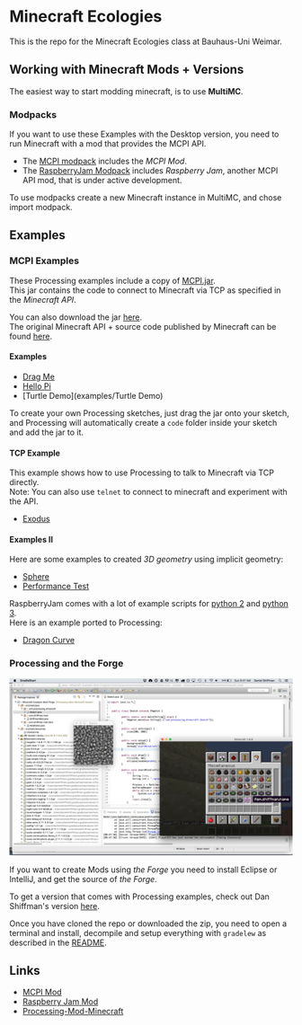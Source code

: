 # Minecraft Ecologies

This is the repo for the Minecraft Ecologies class at Bauhaus-Uni Weimar.

## Working with Minecraft Mods + Versions

The easiest way to start modding minecraft, is to use **MultiMC**.

### Modpacks ###

If you want to use these Examples with the Desktop version, you need to run Minecraft with a mod that provides the MCPI API.

* The [MCPI modpack](mcpi/MCPI.zip) includes the *MCPI Mod*.
* The [RaspberryJam Modpack](mcpi/RaspberryJam.zip) includes *Raspberry Jam*, another MCPI API mod, that is under active development.

To use modpacks create a new Minecraft instance in MultiMC, and chose import modpack.

## Examples ##

### MCPI Examples ###

These Processing examples include a copy of [MCPI.jar](mcpi/MCPI.jar).  
This jar contains the code to connect to Minecraft via TCP as specified in the *Minecraft API*.  

You can also download the jar [here](https://github.com/zhuowei/RaspberryJuice/raw/master/src/main/resources/mcpi/api/java/McPi.jar).  
The original Minecraft API + source code published by Minecraft can be found [here](https://s3.amazonaws.com/assets.minecraft.net/pi/minecraft-pi-0.1.1.tar.gz).

#### Examples ####

* [Drag Me](examples/DragME)
* [Hello Pi](examples/HelloPi)
* [Turtle Demo](examples/Turtle Demo)

To create your own Processing sketches, just drag the jar onto your sketch, and Processing will automatically create a `code` folder inside your sketch and add the jar to it.

#### TCP Example ####

This example shows how to use Processing to talk to Minecraft via TCP directly.  
Note: You can also use `telnet` to connect to minecraft and experiment with the API.

* [Exodus](examples/Exodus)

#### Examples II ###

Here are some examples to created *3D geometry* using implicit geometry:

* [Sphere](examples/Sphere)
* [Performance Test](examples/PerformanceTest)

RaspberryJam comes with a lot of example scripts for [python 2](https://github.com/arpruss/raspberryjammod/tree/master/python2-scripts/mcpipy) and [python 3](https://github.com/arpruss/raspberryjammod/tree/master/python3-scripts/mcpipy).  
Here is an example ported to Processing:  

* [Dragon Curve](examples/DragonCurve)


### Processing and the Forge ###

![](shiffman-screenshot.jpg)


If you want to create Mods using *the Forge* you need to install Eclipse or IntelliJ, and get the source of *the Forge*.

To get a version that comes with Processing examples, check out Dan Shiffman's version [here](https://github.com/shiffman/Processing-Mod-Minecraft).   

Once you have cloned the repo or downloaded the zip, you need to open a terminal and install, decompile and setup everything with `gradelew` as described in the [README](https://github.com/shiffman/Processing-Mod-Minecraft/blob/master/Minecraft-Example-Mod/README.txt).


## Links ##

* [MCPI Mod](https://github.com/kbsriram/mcpiapi)
* [Raspberry Jam Mod](https://github.com/arpruss/raspberryjammod)
* [Processing-Mod-Minecraft](https://github.com/shiffman/Processing-Mod-Minecraft)
